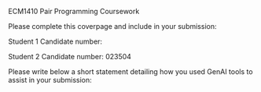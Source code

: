 ECM1410 Pair Programming Coursework

Please complete this coverpage and include in your submission:

Student 1 Candidate number:

Student 2 Candidate number: 023504

Please write below a short statement detailing how you used GenAI tools to assist in your submission:


